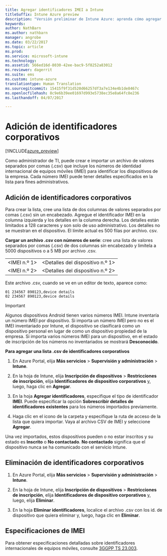 ```yaml
---
title: Agregar identificadores IMEI a Intune
titleSuffix: Intune Azure preview
description: "Versión preliminar de Intune Azure: aprenda cómo agregar identificadores corporativos (números de IMEI) a Microsoft Intune. "
keywords: 
author: NathBarn
ms.author: nathbarn
manager: angrobe
ms.date: 03/22/2017
ms.topic: article
ms.prod: 
ms.service: microsoft-intune
ms.technology: 
ms.assetid: 566ed16d-8030-42ee-bac9-5f8252a83012
ms.reviewer: dagerrit
ms.suite: ems
ms.custom: intune-azure
translationtype: Human Translation
ms.sourcegitcommit: 15415f9f31d520d66257df3a7e134e4b1de8467c
ms.openlocfilehash: 8c9e6b39ee01697d993e5738ec35e8a64fc8e236
ms.lasthandoff: 04/07/2017

---
```


# <a name="add-corporate-identifiers"></a>Adición de identificadores corporativos

[!INCLUDE[azure_preview](../includes/azure_preview.md)]

Como administrador de TI, puede crear e importar un archivo de valores separados por comas (.csv) que incluye los números de identidad internacional de equipos móviles (IMEI) para identificar los dispositivos de la empresa. Cada número IMEI puede tener detalles especificados en la lista para fines administrativos.

<!-- When you upload serial numbers for company-owned iOS devices, they must be paired with a corporate enrollment profile. Devices must then be enrolled using either Apple’s device enrollment program (DEP) or Apple Configurator to have them appear as company-owned. -->

## <a name="add-corporate-identifiers"></a>Adición de identificadores corporativos
Para crear la lista, cree una lista de dos columnas de valores separados por comas (.csv) sin un encabezado. Agregue el identificador IMEI en la columna izquierda y los detalles en la columna derecha. Los detalles están limitados a 128 caracteres y son solo de uso administrativo. Los detalles no se muestran en el dispositivo. El límite actual es 500 filas por archivo. csv.

**Cargar un archivo .csv con números de serie**: cree una lista de valores separados por comas (.csv) de dos columnas sin encabezado y limítela a 5000 dispositivos o a 5 MB por archivo .csv.

|||
|-|-|
|&lt;IMEI n.º 1&gt;|&lt;Detalles del dispositivo n.º 1&gt;|
|&lt;IMEI n.º 2&gt;|&lt;Detalles del dispositivo n.º 2&gt;|

Este archivo .csv, cuando se ve en un editor de texto, aparece como:

```
01 234567 890123,device details
02 234567 890123,device details
```


> [!IMPORTANT]
> Algunos dispositivos Android tienen varios números IMEI. Intune inventaría un número IMEI por dispositivo. Si importa un número IMEI pero no es el IMEI inventariado por Intune, el dispositivo se clasificará como un dispositivo personal en lugar de como un dispositivo propiedad de la empresa. Si importa varios números IMEI para un dispositivo, en el estado de inscripción de los números no inventariados se mostrará **Desconocido**.

**Para agregar una lista .csv de identificadores corporativos**

1. En Azure Portal, elija **Más servicios** > **Supervisión y administración** > **Intune**.

2. En la hoja de Intune, elija **Inscripción de dispositivos** > **Restricciones de inscripción**, elija **Identificadores de dispositivo corporativos** y, luego, haga clic en **Agregar**.

3. En la hoja **Agregar identificadores**, especifique el tipo de identificador **IMEI**. Puede especificar la opción **Sobrescribir detalles de identificadores existentes** para los números importados previamente.  

4. Haga clic en el icono de la carpeta y especifique la ruta de acceso de la lista que quiera importar. Vaya al archivo CSV de IMEI y seleccione **Agregar**.

Una vez importados, estos dispositivos pueden o no estar inscritos y su estado es **Inscrito** o **No contactado**. **No contactado** significa que el dispositivo nunca se ha comunicado con el servicio Intune.

## <a name="delete--corporate-identifiers"></a>Eliminación de identificadores corporativos

1. En Azure Portal, elija **Más servicios** > **Supervisión y administración** > **Intune**.

2. En la hoja de Intune, elija **Inscripción de dispositivos** > **Restricciones de inscripción**, elija **Identificadores de dispositivo corporativos** y, luego, elija **Eliminar**.

3. En la hoja **Eliminar identificadores**, localice el archivo .csv con los id. de dispositivo que quiera eliminar y, luego, haga clic en **Eliminar**.

## <a name="imei-specifications"></a>Especificaciones de IMEI
Para obtener especificaciones detalladas sobre identificadores internacionales de equipos móviles, consulte [3GGPP TS 23.003](https://portal.3gpp.org/desktopmodules/Specifications/SpecificationDetails.aspx?specificationId=729).

